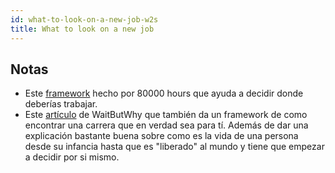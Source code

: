 ```yaml
---
id: what-to-look-on-a-new-job-w2s
title: What to look on a new job
---
```


## Notas

- Este [framework](https://80000hours.org/articles/framework/) hecho por 80000 hours que ayuda a decidir donde deberías trabajar.
- Este [artículo](https://waitbutwhy.com/2018/04/picking-career.html) de WaitButWhy que también da un framework de como encontrar una carrera que en verdad sea para tí. Además de dar una explicación bastante buena sobre como es la vida de una persona desde su infancia hasta que es "liberado" al mundo y tiene que empezar a decidir por si mismo.

